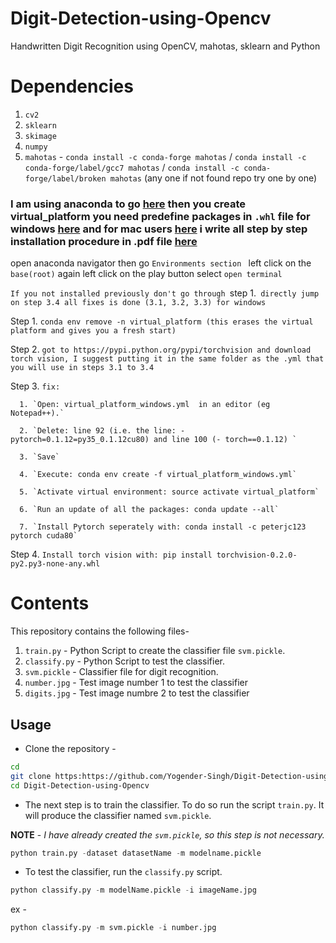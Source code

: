 # Digit-Detection-using-Opencv
Handwritten Digit Recognition using OpenCV, mahotas, sklearn and Python 
# Dependencies
1. `cv2` 
2. `sklearn`
3. `skimage`
4. `numpy`
5. `mahotas` - `conda install -c conda-forge mahotas` / `conda install -c conda-forge/label/gcc7 mahotas` / `conda install -c conda-forge/label/broken mahotas` (any one if not found repo try one by one)
### I am using anaconda to go [here](https://repo.anaconda.com/archive/Anaconda3-5.3.1-Windows-x86_64.exe) then you create virtual_platform you need predefine packages in `.whl` file for windows [here](https://drive.google.com/file/d/1H5BacXAf2p7WuO9m3Qe9SqzMZAPSNCRi/view?usp=sharing) and for mac users [here](https://drive.google.com/open?id=1eC5HgN7nq1SgWrEzXgIutufynsp7UY04) i write all step by step installation procedure in .pdf file [here](https://drive.google.com/open?id=1DkrRxw_y1gh7fS1x0TOGtlqIeQZLAlhG)

open anaconda navigator then go `Environments section ` left click on the `base(root)` again left click on the play button select `open terminal`

`If you not installed previously don't go through `step 1.` directly jump on step 3.4 all fixes is done (3.1, 3.2, 3.3) for windows`

Step 1. `conda env remove -n virtual_platform (this erases the virtual platform and gives you a fresh start)`

Step 2. `got to https://pypi.python.org/pypi/torchvision and download torch vision, I suggest putting it in the same folder as the .yml that you will use in steps 3.1 to 3.4 `

Step 3. `fix:`

      1. `Open: virtual_platform_windows.yml  in an editor (eg Notepad++).`
      
      2. `Delete: line 92 (i.e. the line: - pytorch=0.1.12=py35_0.1.12cu80) and line 100 (- torch==0.1.12) `
      
      3. `Save`
      
      4. `Execute: conda env create -f virtual_platform_windows.yml`
      
      5. `Activate virtual environment: source activate virtual_platform`
      
      6. `Run an update of all the packages: conda update --all`
      
      7. `Install Pytorch seperately with: conda install -c peterjc123 pytorch cuda80`
      
Step 4. `Install torch vision with: pip install torchvision-0.2.0-py2.py3-none-any.whl`

# Contents
This repository contains the following files-

1. `train.py` - Python Script to create the classifier file `svm.pickle`.
2. `classify.py` - Python Script to test the classifier.
3. `svm.pickle` - Classifier file for digit recognition.
4. `number.jpg` - Test image number 1 to test the classifier
5. `digits.jpg` - Test image numbre 2 to test the classifier

## Usage 

* Clone the repository - 
```bash
cd 
git clone https:https://github.com/Yogender-Singh/Digit-Detection-using-Opencv.git
cd Digit-Detection-using-Opencv
```
* The next step is to train the classifier. To do so run the script `train.py`. It will produce the classifier named `svm.pickle`. 

**NOTE** - *I have already created the `svm.pickle`, so this step is not necessary.*
```python
python train.py -dataset datasetName -m modelname.pickle
```
* To test the classifier, run the `classify.py` script.
```python
python classify.py -m modelName.pickle -i imageName.jpg
```
ex -
```python
python classify.py -m svm.pickle -i number.jpg
```
